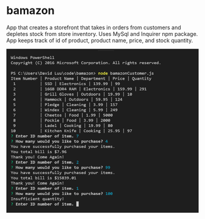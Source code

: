 # bamazon

App that creates a storefront that takes in orders from customers and depletes stock from store inventory. Uses MySql and Inquirer npm package.
App keeps track of id of product, product name, price, and stock quantity.

![Alt text](/working_image/working_image.PNG?raw=true "example image")

